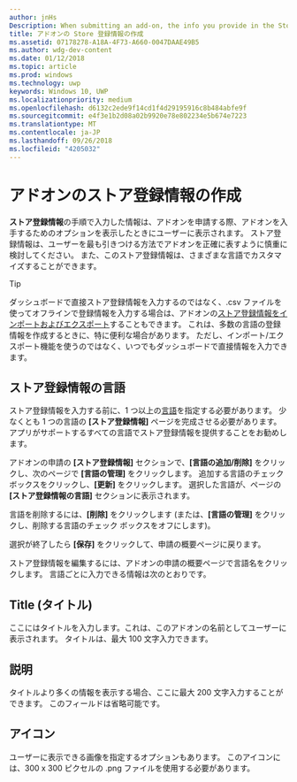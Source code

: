 ```yaml
---
author: jnHs
Description: When submitting an add-on, the info you provide in the Store listings step will be displayed to your customers.
title: アドオンの Store 登録情報の作成
ms.assetid: 07178278-A18A-4F73-A660-0047DAAE49B5
ms.author: wdg-dev-content
ms.date: 01/12/2018
ms.topic: article
ms.prod: windows
ms.technology: uwp
keywords: Windows 10, UWP
ms.localizationpriority: medium
ms.openlocfilehash: d6132c2ede9f14cd1f4d29195916c8b484abfe9f
ms.sourcegitcommit: e4f3e1b2d08a02b9920e78e802234e5b674e7223
ms.translationtype: MT
ms.contentlocale: ja-JP
ms.lasthandoff: 09/26/2018
ms.locfileid: "4205032"
---
```

# <a name="create-add-on-store-listings"></a>アドオンのストア登録情報の作成


**ストア登録情報**の手順で入力した情報は、アドオンを申請する際、アドオンを入手するためのオプションを表示したときにユーザーに表示されます。 ストア登録情報は、ユーザーを最も引きつける方法でアドオンを正確に表すように慎重に検討してください。 また、このストア登録情報は、さまざまな言語でカスタマイズすることができます。

> [!TIP]
> ダッシュボードで直接ストア登録情報を入力するのではなく、.csv ファイルを使ってオフラインで登録情報を入力する場合は、アドオンの[ストア登録情報をインポートおよびエクスポート](import-and-export-store-listings.md)することもできます。 これは、多数の言語の登録情報を作成するときに、特に便利な場合があります。 ただし、インポート/エクスポート機能を使うのではなく、いつでもダッシュボードで直接情報を入力できます。


## <a name="store-listing-languages"></a>ストア登録情報の言語

ストア登録情報を入力する前に、1 つ以上の[言語](supported-languages.md)を指定する必要があります。 少なくとも 1 つの言語の **[ストア登録情報]** ページを完成させる必要があります。 アプリがサポートするすべての言語でストア登録情報を提供することをお勧めします。

アドオンの申請の **[ストア登録情報]** セクションで、**[言語の追加/削除]** をクリックし、次のページで **[言語の管理]** をクリックします。 追加する言語のチェック ボックスをクリックし、**[更新]** をクリックします。 選択した言語が、ページの **[ストア登録情報の言語]** セクションに表示されます。

言語を削除するには、**[削除]** をクリックします (または、**[言語の管理]** をクリックし、削除する言語のチェック ボックスをオフにします)。 

選択が終了したら **[保存]** をクリックして、申請の概要ページに戻ります。

ストア登録情報を編集するには、アドオンの申請の概要ページで言語名をクリックします。 言語ごとに入力できる情報は次のとおりです。

## <a name="title"></a>Title (タイトル)

ここにはタイトルを入力します。これは、このアドオンの名前としてユーザーに表示されます。 タイトルは、最大 100 文字入力できます。

## <a name="description"></a>説明

タイトルより多くの情報を表示する場合、ここに最大 200 文字入力することができます。 このフィールドは省略可能です。

## <a name="icon"></a>アイコン

ユーザーに表示できる画像を指定するオプションもあります。 このアイコンには、300 x 300 ピクセルの .png ファイルを使用する必要があります。

 

 




